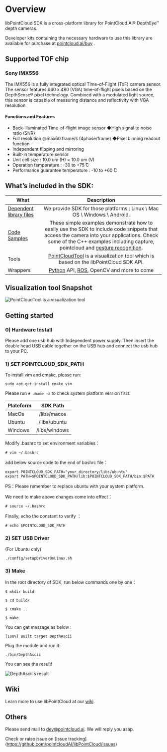 # Overview

libPointCloud SDK  is a cross-platform library for PointCloud.AI® DepthEye™ depth cameras.

Developer kits containing the necessary hardware to use this library are available for purchase at 
[pointcloud.ai/buy](http://pointcloud.ai/buy) . 

## Supported TOF chip
### Sony IMX556
The IMX556 is a fully integrated optical Time-of-Flight (ToF) camera sensor. The sensor features 640 x 480 (VGA) time-of-flight pixels based on the DepthSense® pixel technology. Combined with a modulated light source, this sensor is capable of measuring distance and reflectivity with VGA resolution. 
#### Functions and Features
* Back-illuminated Time-of-flight image sensor ◆High signal to noise ratio (SNR)
* Full resolution @max60 frame/s (4phase/frame) ◆Pixel binning readout function
* Independent flipping and mirroring
* Built-in temperature sensor
* Unit cell size : 10.0 um (H) × 10.0 um (V)
* Operation temperature : -30 to +75  ̊C
* Performance guarantee temperature : -10 to +60  ̊C

## What’s included in the SDK:

|What | Description |  
|- | :-: | 
|[Dependent library files](https://github.com/pointcloudAI/libPointCloud/tree/master/libs) |We provide SDK for those platforms : Linux \ Mac OS \ Windows \ Android.|
|[Code Samples](https://github.com/pointcloudAI/libPointCloud/tree/master/examples) | These simple examples demonstrate how to easily use the SDK to include code snippets that access the camera into your applications. Check some of the C++ examples including capture, pointcloud and [gesture recognition](https://github.com/pointcloudAI/libPointCloud/tree/master/examples/DepthGesture).|
|Tools | [PointCloudTool](https://github.com/pointcloudAI/tools_and_resources/tree/master/windows_viewer) is a visualization tool which is based on the libPointCloud SDK API. |
|Wrappers | [Python](https://github.com/pointcloudAI/libPointCloud/tree/master/wrappers/python) API, [ROS](https://github.com/pointcloudAI/libPointCloud/tree/master/wrappers/pointcloud_ros), OpenCV and more to come |

## Visualization tool Snapshot

![PointCloudTool is a visualization tool ](https://raw.githubusercontent.com/pointcloudAI/libPointCloud/master/doc/image/snapshotMain.jpg) 


## Getting started


### 0) Hardware Install

Please add one usb hub with Independent power supply. Then insert the double head USB cable together on the USB hub and connect the usb hub to your PC.


### 1) SET POINTCLOUD_SDK_PATH

To install vim and cmake, please run:

`sudo apt-get install cmake vim `

Please run `# uname -a` to check system platform version first.

|Plateform | SDK Path |
|- | :-: | 
|MacOs |/libs/macos|
|Ubuntu | /libs/ubuntu|
|Windows | /libs/windows|

Modify .bashrc to set environment variables：

`# vim ~/.bashrc`

add below source code to the end of bashrc file：
```
export POINTCLOUD_SDK_PATH="your_directory/libs/ubuntu"
export PATH=$POINTCLOUD_SDK_PATH/lib:$POINTCLOUD_SDK_PATH/bin:$PATH
```

PS：Please remember to replace ubuntu with your system platform.

We need to make above changes come into effect：
 
`# source ~/.bashrc`

Finally, echo the constant to verify ：

`# echo $POINTCLOUD_SDK_PATH`

### 2) SET USB Driver
(For Ubuntu only)
```
./config/setupDriverOnLinux.sh
```

### 3) Make

In the root directory of SDK, run below commands one by one：

```
$ mkdir build

$ cd build/ 

$ cmake ..

$ make 
```

You can get message as below : 

`[100%] Built target DepthAscii`

Plug the module and run it:

`./bin/DepthAscii`

You can see the result!

![DepthAscii's result](https://github.com/pointcloudAI/libPointCloud/blob/master/doc/image/snapshotAcsii.jpg)


## Wiki

Learn more to use libPointCloud at our [wiki](https://github.com/pointcloudAI/libPointCloud/wiki).

## Others

Please send mail to dev@pointcloud.ai. We will reply you asap.

Check or raise issue on [Issue tracking] (https://github.com/pointcloudAI/libPointCloud/issues)
